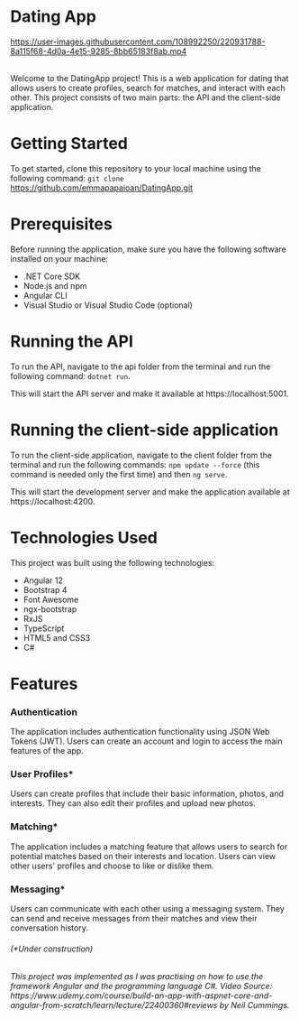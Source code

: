 <h1>Dating App</h1>


https://user-images.githubusercontent.com/108992250/220931788-8a115f68-4d0a-4e15-9285-8bb65183f8ab.mp4

<br>
Welcome to the DatingApp project! This is a web application for dating that allows users to create profiles, search for matches, and interact with each other. This project consists of two main parts: the API and the client-side application.

# Getting Started
To get started, clone this repository to your local machine using the following command:
``` git clone ``` https://github.com/emmapapaioan/DatingApp.git

# Prerequisites
Before running the application, make sure you have the following software installed on your machine:

<ul>
<li>.NET Core SDK</li>
<li>Node.js and npm</li>
<li>Angular CLI</li>
<li>Visual Studio or Visual Studio Code (optional)</li>
</ul>


# Running the API
To run the API, navigate to the api folder from the terminal and run the following command: ``` dotnet run ```.


This will start the API server and make it available at https://localhost:5001.

# Running the client-side application
To run the client-side application, navigate to the client folder from the terminal and run the following commands: 
``` npm update --force ``` (this command is needed only the first time) and then ``` ng serve ```.

This will start the development server and make the application available at https://localhost:4200.

# Technologies Used
This project was built using the following technologies:
<ul>
<li>Angular 12</li>
<li>Bootstrap 4</li>
<li>Font Awesome</li>
<li>ngx-bootstrap</li>
<li>RxJS</li>
<li>TypeScript</li>
<li>HTML5 and CSS3</li>
<li>C#</li>
</ul>

# Features
<h3>Authentication</h3>
<p>The application includes authentication functionality using JSON Web Tokens (JWT). Users can create an account and login to access the main features of the app.<p>

<h3>User Profiles*</h3>
Users can create profiles that include their basic information, photos, and interests. They can also edit their profiles and upload new photos.

<h3>Matching*</h3>
The application includes a matching feature that allows users to search for potential matches based on their interests and location. Users can view other users' profiles and choose to like or dislike them. 

<h3>Messaging*</h3>
Users can communicate with each other using a messaging system. They can send and receive messages from their matches and view their conversation history. 

<h6><i>(*Under construction)</i></h6>
<h6><i>This project was implemented as I was practising on how to use the framework Angular and the programming language C#. Video Source: https://www.udemy.com/course/build-an-app-with-aspnet-core-and-angular-from-scratch/learn/lecture/22400360#reviews by Neil Cummings.</i></h6>


